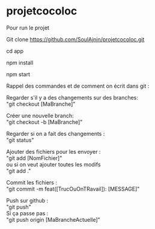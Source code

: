 # projetcocoloc

Pour run le projet 

Git clone https://github.com/SoulAjnin/projetcocoloc.git

cd app

npm install

npm start 



Rappel des commandes et de comment on écrit dans git :

Regarder s'il y a des changements sur des branches: <br>
"git checkout [MaBranche]"

Créer une nouvelle branch:<br>
"git checkout -b [MaBranche]"

Regarder si on a fait des changements :<br>
"git status"

Ajouter des fichiers pour les envoyer :<br>
"git add [NomFichier]" <br>
ou si on veut ajouter toutes les modifs <br>
"git add ."

Commit les fichiers :<br>
"git commit -m feat([TrucOuOnTRavail]): [MESSAGE]"

Push sur github :<br>
"git push"<br>
Si ça passe pas :<br>
"git push origin [MaBrancheActuelle]"

